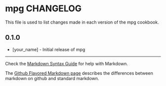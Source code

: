 mpg CHANGELOG
=============

This file is used to list changes made in each version of the mpg cookbook.

0.1.0
-----
- [your_name] - Initial release of mpg

- - -
Check the [Markdown Syntax Guide](http://daringfireball.net/projects/markdown/syntax) for help with Markdown.

The [Github Flavored Markdown page](http://github.github.com/github-flavored-markdown/) describes the differences between markdown on github and standard markdown.
